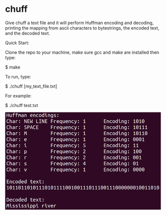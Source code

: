 # chuff

Give chuff a text file and it will perform Huffman encoding and decoding, printing the mapping from ascii characters to bytestrings, the encoded text, and the decoded text.

Quick Start:

Clone the repo to your machine, make sure gcc and make are installed then type:

$ make

To run, type:

$ ./chuff [my_text_file.txt]

For example:

$ ./chuff test.txt

![chuff_example](chuff_example.png?raw=true "Chuff Test Example")
